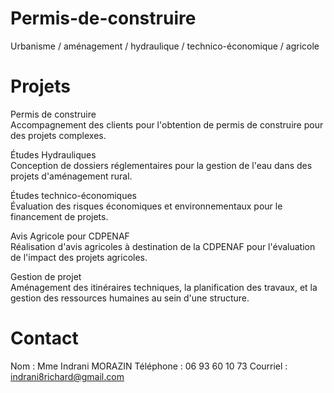 # Permis-de-construire
Urbanisme / aménagement / hydraulique / technico-économique / agricole

# Projets

Permis de construire  
Accompagnement des clients pour l'obtention de permis de construire pour des projets complexes.

Études Hydrauliques   
Conception de dossiers réglementaires pour la gestion de l'eau dans des projets d'aménagement rural.

Études technico-économiques   
Évaluation des risques économiques et environnementaux pour le financement de projets.

Avis Agricole pour CDPENAF   
Réalisation d'avis agricoles à destination de la CDPENAF pour l'évaluation de l'impact des projets agricoles.

Gestion de projet   
Aménagement des itinéraires techniques, la planification des travaux, et la gestion des ressources humaines au sein d'une structure.


# Contact
Nom : Mme Indrani MORAZIN
Téléphone : 06 93 60 10 73
Courriel : indrani8richard@gmail.com

